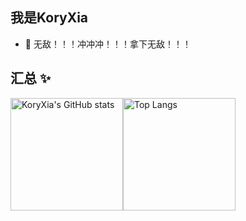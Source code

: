 ## 我是KoryXia

- 🍾 无敌！！！冲冲冲！！！拿下无敌！！！

## 汇总 ✨

<div style="display: flex;">
  <img height="180px" src="https://github-readme-stats-nine-xi-41.vercel.app/api?username=KoryXia&show_icons=true&theme=dracula" alt="KoryXia's GitHub stats"/>
  <img height="180px" src="https://github-readme-stats-nine-xi-41.vercel.app/api/top-langs/?username=KoryXia&theme=dracula&layout=compact" alt="Top Langs"/>
</div>

